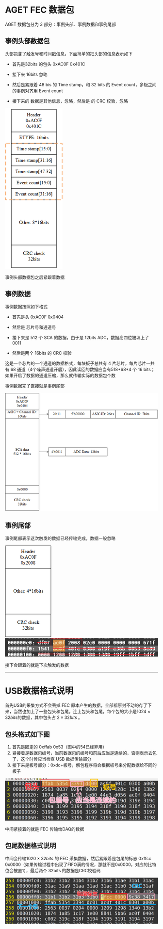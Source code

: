 # AGET FEC 数据包

AGET 数据包分为 3 部分：事例头部、事例数据和事例尾部

## 事例头部数据包

头部包含了触发号和时间戳信息，下面简单的把头部的信息表示如下

- 首先是32bits 的包头 0xAC0F 0x401C
- 接下来 16bits 忽略

- 然后是紧跟着 48 bis 的 Time stamp，和 32 bits 的 Event count，多板之间的事例对齐用 Event count
- 接下来的  数据是其他信息，忽略，然后是  的 CRC 校验，忽略

![img](data_format.assets/1568707973852-b02fc264-f8da-4c20-99af-8a220b60547b.png)

事例头部数据包之后紧跟着数据

## 事例数据

事例数据按照如下格式

- 首先是头 0xAC0F 0x0404
- 然后是 芯片号和通道号

- 接下来是 512 个 SCA 的数据，由于是 12bits ADC，数据高四位被填上了 0011
- 然后是两个 16bits 的 CRC 校验

这是一个芯片的一个通道的数据格式，每块板子总共有 4 片芯片，每片芯片一共有 68 通道（4个噪声通道开启），因此读回的数据应当有518\*68\*4 个 16 bits；如果开启了数据的通道压缩，那么就传输实际的数据包个数

事例数据完了直接就是事例尾部


![img](data_format.assets/1568708066585-5be2be29-c937-4285-8650-b914eb2d5d45.png)

## 事例尾部

事例尾部表示这次触发的数据已经传输完成，数据一般忽略

![img](data_format.assets/1566453302722-df21f310-5245-4342-bccd-dff6b7c8d7cf.png)![img](data_format.assets/1566453302161-e869456f-ca27-4ae6-9ece-cbafabddc831.png)

接下会跟着的就是下次触发的数据

---

# USB数据格式说明

首先USB的采集方式不会丢掉 FEC 原本产生的数据，全部都原封不动的存了下来，当然也加上了一些包头和包尾。连上包头和包尾，每个包的大小是$1024\times 32bits$的数据，其中包头占 $2\times 32bits$ 。



## 包头格式如下图

1. 首先是固定的 0xffab 0x53（图中的54已经弃用）
2. 紧接着是数据包编号，当前数据包的编号和前后应当是连续的，否则表示丢包了，这个时候应当检查 USB 数据传输部分
3. 接下来是板号部分：0xdc+板号，解包程序将会根据板号来分配数据给不同的板子

![image-20211123120232735](./data_format.assets/DataFormatHeader.png)

中间紧接着的就是 FEC 传输给DAQ的数据

## 包尾数据格式说明

中间会传输$1020\times 32bits$ 的 FEC 采集数据，然后紧跟着是包尾的标志 0xffcc 0x0000（如果传输过程中出现了FIFO满的情况，那就不是0x0000，对应的比特位会被置1），最后两个 32bits 的数据是CRC校验码

![image-20211123123806622](data_format.assets/DataFormatTail.png)



